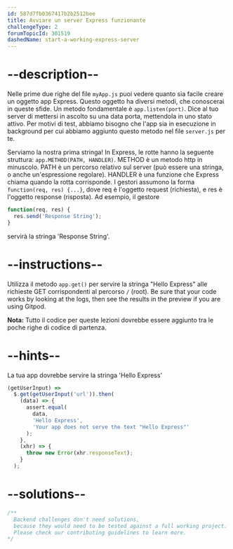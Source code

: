 ```yaml
---
id: 587d7fb0367417b2b2512bee
title: Avviare un server Express funzionante
challengeType: 2
forumTopicId: 301519
dashedName: start-a-working-express-server
---
```


# --description--

Nelle prime due righe del file `myApp.js` puoi vedere quanto sia facile creare un oggetto app Express. Questo oggetto ha diversi metodi, che conoscerai in queste sfide. Un metodo fondamentale è `app.listen(port)`. Dice al tuo server di mettersi in ascolto su una data porta, mettendola in uno stato attivo. Per motivi di test, abbiamo bisogno che l'app sia in esecuzione in background per cui abbiamo aggiunto questo metodo nel file `server.js` per te.

Serviamo la nostra prima stringa! In Express, le rotte hanno la seguente struttura: `app.METHOD(PATH, HANDLER)`. METHOD è un metodo http in minuscolo. PATH è un percorso relativo sul server (può essere una stringa, o anche un'espressione regolare). HANDLER è una funzione che Express chiama quando la rotta corrisponde. I gestori assumono la forma `function(req, res) {...}`, dove req è l'oggetto request (richiesta), e res è l'oggetto response (risposta). Ad esempio, il gestore

```js
function(req, res) {
  res.send('Response String');
}
```

servirà la stringa 'Response String'.

# --instructions--

Utilizza il metodo `app.get()` per servire la stringa "Hello Express" alle richieste GET corrispondenti al percorso `/` (root). Be sure that your code works by looking at the logs, then see the results in the preview if you are using Gitpod.

**Nota:** Tutto il codice per queste lezioni dovrebbe essere aggiunto tra le poche righe di codice di partenza.

# --hints--

La tua app dovrebbe servire la stringa 'Hello Express'

```js
(getUserInput) =>
  $.get(getUserInput('url')).then(
    (data) => {
      assert.equal(
        data,
        'Hello Express',
        'Your app does not serve the text "Hello Express"'
      );
    },
    (xhr) => {
      throw new Error(xhr.responseText);
    }
  );
```

# --solutions--

```js
/**
  Backend challenges don't need solutions, 
  because they would need to be tested against a full working project. 
  Please check our contributing guidelines to learn more.
*/
```
